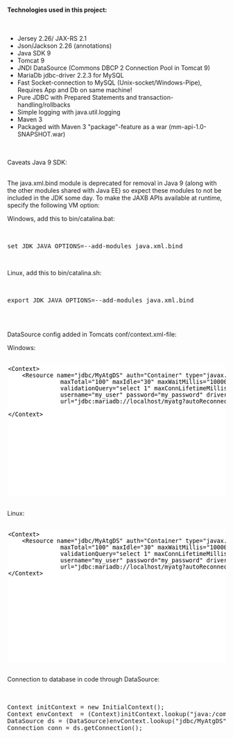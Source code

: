 <h4> Technologies used in this project: </h4>
<br />
<ul>
    <li>Jersey 2.26/ JAX-RS 2.1</li>
    <li>Json/Jackson 2.26 (annotations)</li>
    <li>Java SDK 9</li>
    <li>Tomcat 9</li>
    <li>JNDI DataSource (Commons DBCP 2 Connection Pool in Tomcat 9)</li>
    <li>MariaDb jdbc-driver 2.2.3 for MySQL</li>
    <li>Fast Socket-connection to MySQL (Unix-socket/Windows-Pipe), Requires App and Db on same machine!</li>
    <li>Pure JDBC with Prepared Statements and transaction-handling/rollbacks</li>
    <li>Simple logging with java.util.logging</li>
    <li>Maven 3</li>
    <li>Packaged with Maven 3 "package"-feature as a war (mm-api-1.0-SNAPSHOT.war)</li>
</ul>
<br /><br />
Caveats Java 9 SDK: <br /><br />

The java.xml.bind module is deprecated for removal in Java 9 (along with the other modules shared with Java EE) so expect these modules to not be included in the JDK some day.
To make the JAXB APIs available at runtime, specify the following VM option:

Windows, add this to bin/catalina.bat:<br /><br />
<pre>

set JDK_JAVA_OPTIONS=--add-modules java.xml.bind
</pre><br />
Linux, add this to bin/catalina.sh:<br /><br />
<pre>

export JDK_JAVA_OPTIONS=--add-modules java.xml.bind
</pre>
<br />
<br />

DataSource config added in Tomcats conf/context.xml-file: 


Windows:<br /><br />
<pre>
<textarea rows="20" cols="300" style="border:none;">
<Context>
    <Resource name="jdbc/MyAtgDS" auth="Container" type="javax.sql.DataSource"
               maxTotal="100" maxIdle="30" maxWaitMillis="10000" testOnBorrow="true" 
               validationQuery="select 1" maxConnLifetimeMillis="28800000"
               username="my_user" password="my_password" driverClassName="org.mariadb.jdbc.Driver"
               url="jdbc:mariadb://localhost/myatg?autoReconnect=true&amp;pipe=C:\tmp\mysql.sock"/>

</Context>
</textarea>
</pre>
Linux:<br /><br />
<pre>
<textarea rows="20" cols="300" style="border:none;">
<Context>
    <Resource name="jdbc/MyAtgDS" auth="Container" type="javax.sql.DataSource"
               maxTotal="100" maxIdle="30" maxWaitMillis="10000" testOnBorrow="true" 
               validationQuery="select 1" maxConnLifetimeMillis="28800000"
               username="my_user" password="my_password" driverClassName="org.mariadb.jdbc.Driver"
               url="jdbc:mariadb://localhost/myatg?autoReconnect=true&amp;localSocket=/var/run/mysqld/mysqld.sock"/>
</Context>
</textarea>
</pre>
<br />
Connection to database in code through DataSource:
<br /><br /><br />
<pre>
Context initContext = new InitialContext();
Context envContext  = (Context)initContext.lookup("java:/comp/env");
DataSource ds = (DataSource)envContext.lookup("jdbc/MyAtgDS");
Connection conn = ds.getConnection();
</pre>